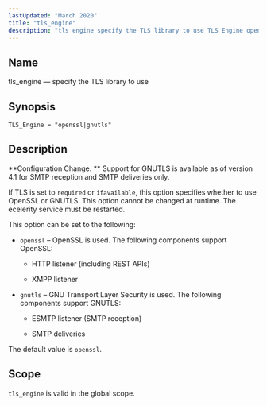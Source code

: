 ```yaml
---
lastUpdated: "March 2020"
title: "tls_engine"
description: "tls engine specify the TLS library to use TLS Engine openssl gnutls Configuration Change Support for GNUTLS is available as of version 4 1 for SMTP reception and SMTP deliveries only If TLS is set to required or ifavailable this option specifies whether to use Open SSL or GNUTLS This..."
---
```


<a name="config.tls_engine"></a> 
## Name

tls_engine — specify the TLS library to use

## Synopsis

`TLS_Engine = "openssl|gnutls"`

<a name="idp26936800"></a> 
## Description

**Configuration Change. ** Support for GNUTLS is available as of version 4.1 for SMTP reception and SMTP deliveries only.

If TLS is set to `required` or `ifavailable`, this option specifies whether to use OpenSSL or GNUTLS. This option cannot be changed at runtime. The ecelerity service must be restarted.

This option can be set to the following:

*   `openssl` – OpenSSL is used. The following components support OpenSSL:

    *   HTTP listener (including REST APIs)

    *   XMPP listener

*   `gnutls` – GNU Transport Layer Security is used. The following components support GNUTLS:

    *   ESMTP listener (SMTP reception)

    *   SMTP deliveries

The default value is `openssl`.

<a name="idp26951120"></a> 
## Scope

`tls_engine` is valid in the global scope.